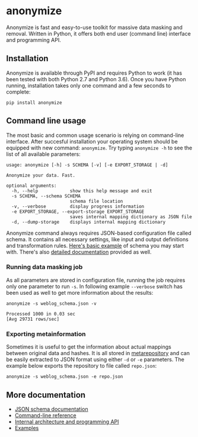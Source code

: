 # anonymize

Anonymize is fast and easy-to-use toolkit for massive data masking and removal. Written in Python, it offers both end user (command line) interface and programming API.

## Installation

Anonymize is available through PyPI and requires Python to work (it has been tested with both Python 2.7 and Python 3.6). Once you have Python running,  installation takes only one command and a few seconds to complete:

```
pip install anonymize
```

## Command line usage

The most basic and common usage scenario is relying on command-line interface. After succesful installation your operating system should be equipped with new command: `anonymize`. Try typing `anonymize -h` to see the list of all available parameters:

```
usage: anonymize [-h] -s SCHEMA [-v] [-e EXPORT_STORAGE | -d]

Anonymize your data. Fast.

optional arguments:
  -h, --help            show this help message and exit
  -s SCHEMA, --schema SCHEMA
                        schema file location
  -v, --verbose         display progress information
  -e EXPORT_STORAGE, --export-storage EXPORT_STORAGE
                        saves internal mapping dictionary as JSON file
  -d, --dump-storage    displays internal mapping dictionary
```
Anonymize command always requires JSON-based configuration file called schema. It contains all necessary settings, like input and output definitions and transformation rules. [Here's basic example](https://raw.githubusercontent.com/MichalZylinski/anonymize/master/examples/sample_schema.json) of schema you may start with. There's also [detailed documentation](/docs/schema_reference.md) provided as well.

### Running data masking job

As all parameters are stored in configuration file, running the job requires only one parameter to run `-s`. In following example `--verbose` switch has been used as well to get more information about the results:
```
anonymize -s weblog_schema.json -v

Processed 1000 in 0.03 sec
[Avg 29731 rows/sec]
```

### Exporting metainformation
Sometimes it is useful to get the information about actual mappings between original data and hashes. It is all stored in [metarepository](/docs/architecture.md) and can be easily extracted to JSON format using either `-d` or `-e` parameters. The example below exports the repository to file called `repo.json`:

```
anonymize -s weblog_schema.json -e repo.json
```


## More documentation

* [JSON schema documentation](/docs/schema_reference.md)
* [Command-line reference](/docs/cli_reference.md)
* [Internal architecture and programming API](/docs/architecture.md)
* [Examples](/examples/)

